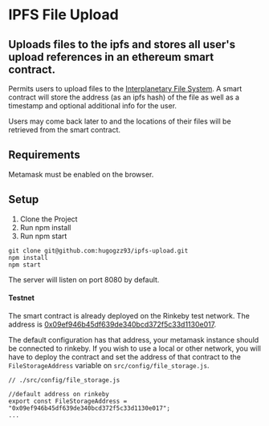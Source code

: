 # IPFS File Upload
## Uploads files to the ipfs and stores all user's upload references in an ethereum smart contract.
Permits users to upload files to the [Interplanetary File System](ipfs.io).
A smart contract will store the address (as an ipfs hash) of the file as well 
as a timestamp and optional additional info for the user.

Users may come back later to and the locations of their files will be retrieved
from the smart contract.


## Requirements
Metamask must be enabled on the browser.

## Setup
1. Clone the Project
2. Run npm install
3. Run npm start

```
git clone git@github.com:hugogzz93/ipfs-upload.git
npm install
npm start
```

The server will listen on port 8080 by default.

#### Testnet
The smart contract is already deployed on the Rinkeby test network.
The address is [0x09ef946b45df639de340bcd372f5c33d1130e017](https://rinkeby.etherscan.io/address/0x09ef946b45df639de340bcd372f5c33d1130e017).

The default configuration has that address, your metamask instance should be connected to
rinkeby. If you wish to use a local or other network, you will have to deploy the contract
and set the address of that contract to the `FileStorageAddress` variable on `src/config/file_storage.js`.

```
// ./src/config/file_storage.js

//default address on rinkeby
export const FileStorageAddress = "0x09ef946b45df639de340bcd372f5c33d1130e017";
...

```



